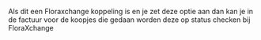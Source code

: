 Als dit een Floraxchange koppeling is en je zet deze optie aan dan kan je in de factuur voor de koopjes die gedaan worden deze op status checken bij FloraXchange
